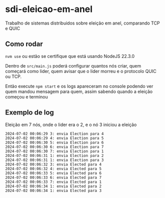 # sdi-eleicao-em-anel
Trabalho de sistemas distribuidos sobre eleição em anel, comparando TCP e QUIC

## Como rodar
`nvm use` ou estão se certifique que está usando NodeJS 22.3.0

Dentro de `src/main.js` poderá configurar quantos nós criar, quem começará como lider, quem avisar que o lider morreu e o protocolo QUIC ou TCP.

Então execute `npm start` e os logs apareceram no console podendo ver quem mandou mensagem para quem, assim sabendo quando a eleição começou e terminou

## Exemplo de log

Eleição em 7 nós, onde o lider era o 2, e o nó 3 iniciou a eleição

```
2024-07-02 00:06:29 3: envia Election para 4
2024-07-02 00:06:29 4: envia Election para 5
2024-07-02 00:06:30 5: envia Election para 6
2024-07-02 00:06:30 6: envia Election para 7
2024-07-02 00:06:30 7: envia Election para 1
2024-07-02 00:06:31 1: envia Election para 2
2024-07-02 00:06:31 1: envia Election para 3
2024-07-02 00:06:32 3: envia Elected para 4
2024-07-02 00:06:32 4: envia Elected para 5
2024-07-02 00:06:33 5: envia Elected para 6
2024-07-02 00:06:33 6: envia Elected para 7
2024-07-02 00:06:33 7: envia Elected para 1
2024-07-02 00:06:34 1: envia Elected para 2
2024-07-02 00:06:34 1: envia Elected para 3
```
